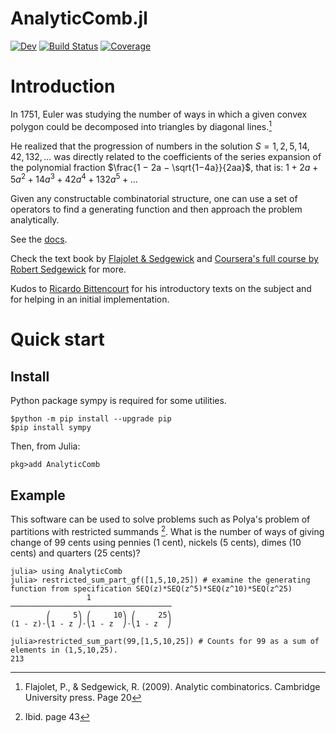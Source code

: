 # AnalyticComb.jl

[![Dev](https://img.shields.io/badge/docs-dev-blue.svg)](https://fargolo.github.io/AnalyticComb.jl/dev/)
[![Build Status](https://github.com/fargolo/AnalyticComb.jl/actions/workflows/CI.yml/badge.svg?branch=main)](https://github.com/fargolo/AnalyticComb.jl/actions/workflows/CI.yml?query=branch%3Amain)
[![Coverage](https://codecov.io/gh/fargolo/AnalyticComb.jl/branch/main/graph/badge.svg)](https://codecov.io/gh/fargolo/AnalyticComb.jl)


# Introduction  

In 1751, Euler was studying the number of ways in which a given convex polygon could be decomposed into triangles by diagonal lines.[^1]  

He realized that the progression of numbers in the solution $S = 1, 2, 5, 14, 42, 132,...$ was directly related to the coefficients of the series expansion of the polynomial fraction $\frac{1 − 2a − \sqrt{1−4a}}{2aa}$, that is:
$1 + 2a + 5a^2 + 14a^3 + 42a^4 + 132a^5 + ...$

Given any constructable combinatorial structure, one can use a set of operators to find a generating function and then approach the problem analytically.

See the [docs](https://fargolo.github.io/AnalyticComb.jl/dev/).

Check the text book by [Flajolet & Sedgewick](https://algo.inria.fr/flajolet/Publications/book.pdf) and [Coursera's full course by Robert Sedgewick](https://www.coursera.org/learn/analytic-combinatorics) for more.  

Kudos to [Ricardo Bittencourt](https://github.com/ricbit/) for his introductory texts on the subject and for helping in an initial implementation.  

# Quick start  

## Install  

Python package sympy is required for some utilities.  

```
$python -m pip install --upgrade pip
$pip install sympy
```

Then, from Julia:  
```
pkg>add AnalyticComb
```

## Example

This software can be used to solve problems such as Polya's problem of partitions with restricted summands [^2]. What is the number of ways of giving change of 99 cents using pennies (1 cent), nickels (5 cents), dimes (10 cents) and quarters (25 cents)?

```
julia> using AnalyticComb
julia> restricted_sum_part_gf([1,5,10,25]) # examine the generating function from specification SEQ(z)*SEQ(z^5)*SEQ(z^10)*SEQ(z^25)
                 1                  
────────────────────────────────────
        ⎛     5⎞ ⎛     10⎞ ⎛     25⎞
(1 - z)⋅⎝1 - z ⎠⋅⎝1 - z  ⎠⋅⎝1 - z  ⎠

julia>restricted_sum_part(99,[1,5,10,25]) # Counts for 99 as a sum of elements in (1,5,10,25).
213
```

[^1]: Flajolet, P., & Sedgewick, R. (2009). Analytic combinatorics. Cambridge University press. Page 20
[^2]: Ibid. page 43
